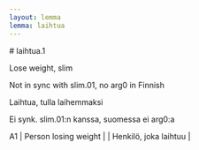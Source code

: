 ```yaml
---
layout: lemma
lemma: laihtua
---
```


<div class="sense">
# <span class="sensename">laihtua.1</span>

<span class="description">Lose weight, slim</span>

Not in sync with slim.01, no arg0 in Finnish

<span class="description">Laihtua, tulla laihemmaksi</span>

Ei synk. slim.01:n kanssa, suomessa ei arg0:a

A1 | Person losing weight |   | Henkilö, joka laihtuu |  

</div>

